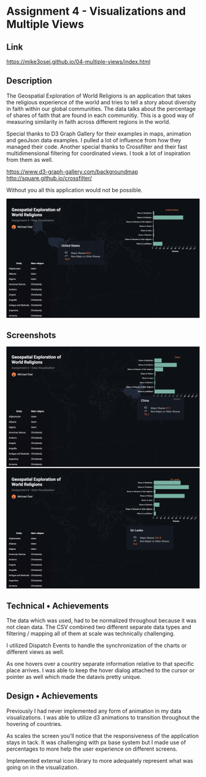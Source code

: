 Assignment 4 - Visualizations and Multiple Views  
===

## Link
https://mike3osei.github.io/04-multiple-views/index.html

## Description 

The Geospatial Exploration of World Religions is an application that takes the religious experience of the world and tries to tell a story about diversity in faith within our global communities. The data talks about the percentage of shares of faith that are found in each communitiy. This is a good way of measuring similarity in faith across different regions in the world.


Special thanks to D3 Graph Gallery for their examples in maps, animation and geoJson data examples. I pulled a lot of influence from how they managed their code. Another special thanks to Crossfilter and their fast multidimensional filtering for coordinated views. I took a lot of inspiration from them as well.

https://www.d3-graph-gallery.com/backgroundmap
http://square.github.io/crossfilter/

Without you all this application would not be possible.


![alt text](main.png)

## Screenshots 
![alt text](screen2.png)
![alt text](screen1.png)

## Technical • Achievements  

The data which was used, had to be normalized throughout because it was not clean data. The CSV combined two different separate data types and filtering / mapping all of them at scale was technically challenging.

I utilized Dispatch Events to handle the synchronization of the charts or different views as well.

As one hovers over a country separate information relative to that specific place arrives. I was able to keep the hover dialog attached to the cursor or pointer as well which made the datavis pretty unique.


## Design • Achievements  

Previously I had never implemented any form of animation in my data visualizations. I was able to utilize d3 animations to transition throughout the hovering of countries.

As scales the screen you'll notice that the responsiveness of the application stays in tack. It was challenging with px base system but I made use of percentages to more help the user experience on different screens.

Implemented external icon library to more adequately represent what was going on in the visualization.
